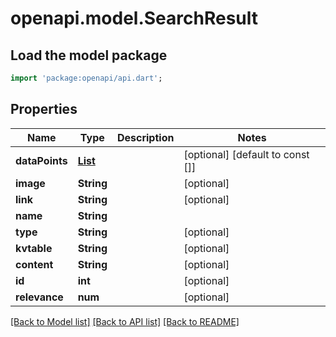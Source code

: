 # openapi.model.SearchResult

## Load the model package
```dart
import 'package:openapi/api.dart';
```

## Properties
Name | Type | Description | Notes
------------ | ------------- | ------------- | -------------
**dataPoints** | [**List<SearchResultDataPointsInner>**](SearchResultDataPointsInner.md) |  | [optional] [default to const []]
**image** | **String** |  | [optional] 
**link** | **String** |  | [optional] 
**name** | **String** |  | 
**type** | **String** |  | [optional] 
**kvtable** | **String** |  | [optional] 
**content** | **String** |  | [optional] 
**id** | **int** |  | [optional] 
**relevance** | **num** |  | [optional] 

[[Back to Model list]](../README.md#documentation-for-models) [[Back to API list]](../README.md#documentation-for-api-endpoints) [[Back to README]](../README.md)


